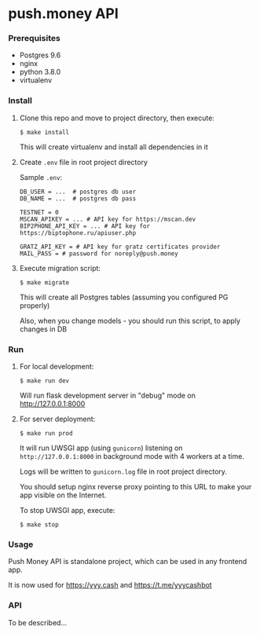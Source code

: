 push.money API
==============


### Prerequisites

- Postgres 9.6
- nginx
- python 3.8.0
- virtualenv


### Install

1.  Clone this repo and move to project directory, then execute:

        $ make install

    This will create virtualenv and install all dependencies in it

2.  Create `.env` file in root project directory

    Sample `.env`:
        
        DB_USER = ...  # postgres db user
        DB_NAME = ...  # postgres db pass
  
        TESTNET = 0
        MSCAN_APIKEY = ... # API key for https://mscan.dev
        BIP2PHONE_API_KEY = ... # API key for https://biptophone.ru/apiuser.php
        
        GRATZ_API_KEY = # API key for gratz certificates provider
        MAIL_PASS = # password for noreply@push.money

3.  Execute migration script:

        $ make migrate

    This will create all Postgres tables (assuming you configured PG properly)
    
    Also, when you change models - you should run this script, to apply changes in DB

### Run

1.  For local development:

        $ make run dev

    Will run flask development server in "debug" mode on http://127.0.0.1:8000

2.  For server deployment:

        $ make run prod

    It will run UWSGI app (using `gunicorn`) listening on `http://127.0.0.1:8000` in background mode with 4 workers at a time.
    
    Logs will be written to `gunicorn.log` file in root project directory.

    You should setup nginx reverse proxy pointing to this URL to make your app visible on the Internet.

    To stop UWSGI app, execute:

        $ make stop


### Usage

Push Money API is standalone project, which can be used in any frontend app.

It is now used for https://yyy.cash and https://t.me/yyycashbot


### API

To be described...